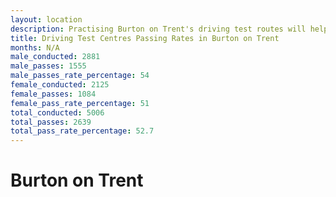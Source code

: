 ```yaml
---
layout: location
description: Practising Burton on Trent's driving test routes will help you become more confident in your gear-changing abilities.
title: Driving Test Centres Passing Rates in Burton on Trent
months: N/A
male_conducted: 2881
male_passes: 1555
male_passes_rate_percentage: 54
female_conducted: 2125
female_passes: 1084
female_pass_rate_percentage: 51
total_conducted: 5006
total_passes: 2639
total_pass_rate_percentage: 52.7
---
```


# Burton on Trent
